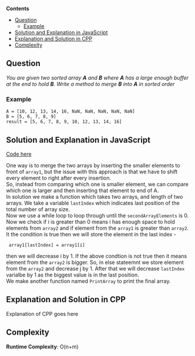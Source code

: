 **Contents**

- [Question](#question)
  - [Example](#example)
- [Solution and Explanation in JavaScript](#solution-and-explanation-in-javascript)
- [Explanation and Solution in CPP](#explanation-and-solution-in-cpp)
- [Complexity](#complexity)
  
## Question 
*You are given two sorted array **A** and **B** where **A** has a large enough buffer at the end to hold **B**. Write a method to merge **B** into **A** in sorted order*

### Example 
```
A = [10, 12, 13, 14, 16, NaN, NaN, NaN, NaN, NaN]
B = [5, 6, 7, 8, 9]
result = [5, 6, 7, 8, 9, 10, 12, 13, 14, 16]
```
## Solution and Explanation in JavaScript

[Code here](/Sorting%20and%20Searching/Sorted%20Merge/SortedMerge.js)

One way is to merge the two arrays by inserting the smaller elements to front of `array1`, but the issue with this approach is that we have to shift every element to right after every insertion. <br>
So, instead from comparing which one is smaller element, we can compare which one is larger and then inserting that element to end of A. <br>
In solution we make a function which takes two arrays, and length of two arrays. We take a variable `lastIndex` which indicates last position of the total number of array size. <br>
Now we use a while loop to loop through until the `secondArrayElements` is 0. Now we check if i is greater than 0 means i has enough space to hold elements from `array2` and if element from the `array1` is greater than `array2`. It the condition is true then we will store the element in the last index -
```
 array1[lastIndex] = array1[i]
 ```
 then we will decrease i by 1. If the above condtion is not true then it means element from the `array2` is bigger. So, in else stateemnt we store element from the `array2` and decrease j by 1. After that we will decrease `lastIndex` varialbe by 1 as the biggest value is in the last position. <br>
 We make another function named `PrintArray` to print the final array.

 ## Explanation and Solution in CPP
 
 Explanation of CPP goes here

 ## Complexity 

 **Runtime Complexity**: O(n+m)